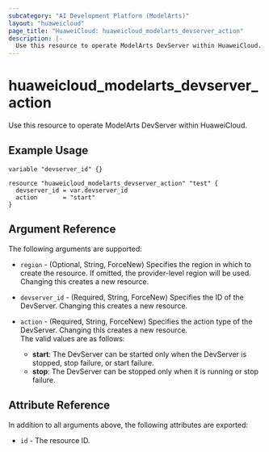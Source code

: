 ```yaml
---
subcategory: "AI Development Platform (ModelArts)"
layout: "huaweicloud"
page_title: "HuaweiCloud: huaweicloud_modelarts_devserver_action"
description: |-
  Use this resource to operate ModelArts DevServer within HuaweiCloud.
---
```

# huaweicloud_modelarts_devserver_action

Use this resource to operate ModelArts DevServer within HuaweiCloud.

## Example Usage

```hcl
variable "devserver_id" {}

resource "huaweicloud_modelarts_devserver_action" "test" {
  devserver_id = var.devserver_id
  action       = "start"
}
```

## Argument Reference

The following arguments are supported:

* `region` - (Optional, String, ForceNew) Specifies the region in which to create the resource.
  If omitted, the provider-level region will be used.
  Changing this creates a new resource.

* `devserver_id` - (Required, String, ForceNew) Specifies the ID of the DevServer.
  Changing this creates a new resource.

* `action` - (Required, String, ForceNew) Specifies the action type of the DevServer.
  Changing this creates a new resource.  
  The valid values are as follows:
  + **start**: The DevServer can be started only when the DevServer is stopped, stop failure, or start failure.
  + **stop**: The DevServer can be stopped only when it is running or stop failure.

## Attribute Reference

In addition to all arguments above, the following attributes are exported:

* `id` - The resource ID.

